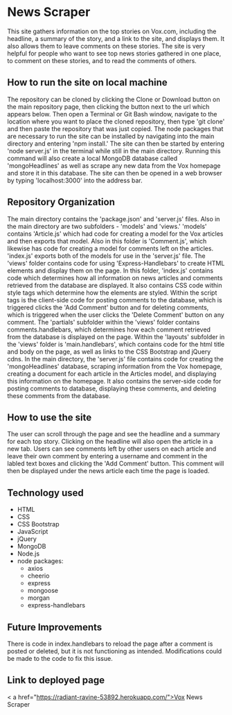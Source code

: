 # News Scraper
This site gathers information on the top stories on Vox.com, including the headline, a summary of the story, and a link to the site, and displays them. It also allows them to leave comments on these stories. The site is very helpful for people who want to see top news stories gathered in one place, to comment on these stories, and to read the comments of others.

## How to run the site on local machine
The repository can be cloned by clicking the Clone or Download button on the main repository page, then clicking the button next to the url which appears below. Then open a Terminal or Git Bash window, navigate to the location where you want to place the cloned repository, then type 'git clone' and then paste the repository that was just copied. The node packages that are necessary to run the site can be installed by navigating into the main directory and entering 'npm install.' The site can then be started by entering 'node server.js' in the terminal while still in the main directory. Running this command will also create a local MongoDB database called 'mongoHeadlines' as well as scrape any new data from the Vox homepage and store it in this database. The site can then be opened in a web browser by typing 'localhost:3000' into the address bar. 

## Repository Organization
The main directory contains the 'package.json' and 'server.js' files. Also in the main directory are two subfolders - 'models' and 'views.' 'models' contains 'Article.js' which had code for creating a model for the Vox articles and then exports that model. Also in this folder is 'Comment.js', which likewise has code for creating a model for comments left on the articles. 'index.js' exports both of the models for use in the 'server.js' file. 
The 'views' folder contains code for using 'Express-Handlebars' to create HTML elements and display them on the page. In this folder, 'index.js' contains code which determines how all information on news articles and comments retrieved from the database are displayed. It also contains CSS code within style tags which determine how the elements are styled. Within the script tags is the client-side code for posting comments to the database, which is triggered clicks the 'Add Comment' button and for deleting comments, which is triggered when the user clicks the 'Delete Comment' button on any comment. The 'partials' subfolder within the 'views' folder contains comments.handlebars, which determines how each comment retrieved from the database is displayed on the page. Within the 'layouts' subfolder in the 'views' folder is 'main.handlebars', which contains code for the html title and body on the page, as well as links to the CSS Bootstrap and jQuery cdns. 
In the main directory, the 'server.js' file contains code for creating the 'mongoHeadlines' database, scraping information from the Vox homepage, creating a document for each article in the Articles model, and displaying this information on the homepage. It also contains the server-side code for posting comments to database, displaying these comments, and deleting these comments from the database. 

## How to use the site
The user can scroll through the page and see the headline and a summary for each top story. Clicking on the headline will also open the article in a new tab. Users can see comments left by other users on each article and leave their own comment by entering a username and comment in the labled text boxes and clicking the 'Add Comment' button. This comment will then be displayed under the news article each time the page is loaded. 

## Technology used
* HTML
* CSS
* CSS Bootstrap
* JavaScript
* jQuery
* MongoDB
* Node.js
* node packages:
    * axios
    * cheerio
    * express
    * mongoose
    * morgan
    * express-handlebars
 
 ## Future Improvements
There is code in index.handlebars to reload the page after a comment is posted or deleted, but it is not functioning as intended. Modifications could be made to the code to fix this issue. 
 
 ## Link to deployed page
 < a href="https://radiant-ravine-53892.herokuapp.com/">Vox News Scraper</a>
